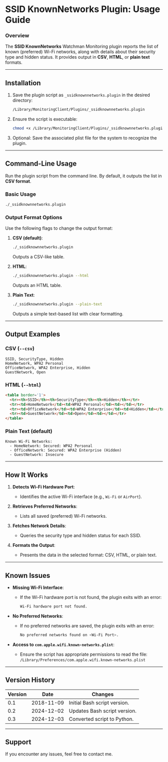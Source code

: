 # SSID KnownNetworks Plugin: Usage Guide

### Overview
The **SSID KnownNetworks** Watchman Monitoring plugin reports the list of known (preferred) Wi-Fi networks, along with details about their security type and hidden status. It provides output in **CSV**, **HTML**, or **plain text** formats.

---

## Installation

1. Save the plugin script as `_ssidknownnetworks.plugin` in the desired directory:
   ```bash
   /Library/MonitoringClient/Plugins/_ssidknownnetworks.plugin
   ```

2. Ensure the script is executable:
   ```bash
   chmod +x /Library/MonitoringClient/Plugins/_ssidknownnetworks.plugin
   ```

3. Optional: Save the associated plist file for the system to recognize the plugin.

---

## Command-Line Usage

Run the plugin script from the command line. By default, it outputs the list in **CSV format**.

### Basic Usage
```bash
./_ssidknownnetworks.plugin
```

### Output Format Options
Use the following flags to change the output format:

1. **CSV (default)**:
   ```bash
   ./_ssidknownnetworks.plugin
   ```
   Outputs a CSV-like table.

2. **HTML**:
   ```bash
   ./_ssidknownnetworks.plugin --html
   ```
   Outputs an HTML table.

3. **Plain Text**:
   ```bash
   ./_ssidknownnetworks.plugin --plain-text
   ```
   Outputs a simple text-based list with clear formatting.

---

## Output Examples

### CSV (`--csv`)
```csv
SSID, SecurityType, Hidden
HomeNetwork, WPA2 Personal
OfficeNetwork, WPA2 Enterprise, Hidden
GuestNetwork, Open
```

### HTML (`--html`)
```html
<table border='1'>
  <tr><th>SSID</th><th>SecurityType</th><th>Hidden</th></tr>
  <tr><td>HomeNetwork</td><td>WPA2 Personal</td><td></td></tr>
  <tr><td>OfficeNetwork</td><td>WPA2 Enterprise</td><td>Hidden</td></tr>
  <tr><td>GuestNetwork</td><td>Open</td><td></td></tr>
</table>
```

### Plain Text (default)
```
Known Wi-Fi Networks:
  - HomeNetwork: Secured: WPA2 Personal
  - OfficeNetwork: Secured: WPA2 Enterprise (Hidden)
  - GuestNetwork: Insecure
```

---

## How It Works

1. **Detects Wi-Fi Hardware Port**:
   - Identifies the active Wi-Fi interface (e.g., `Wi-Fi` or `AirPort`).

2. **Retrieves Preferred Networks**:
   - Lists all saved (preferred) Wi-Fi networks.

3. **Fetches Network Details**:
   - Queries the security type and hidden status for each SSID.

4. **Formats the Output**:
   - Presents the data in the selected format: CSV, HTML, or plain text.

---

## Known Issues

- **Missing Wi-Fi Interface**:
  - If the Wi-Fi hardware port is not found, the plugin exits with an error:
    ```bash
    Wi-Fi hardware port not found.
    ```

- **No Preferred Networks**:
  - If no preferred networks are saved, the plugin exits with an error:
    ```bash
    No preferred networks found on <Wi-Fi Port>.
    ```

- **Access to `com.apple.wifi.known-networks.plist`**:
  - Ensure the script has appropriate permissions to read the file:
    `/Library/Preferences/com.apple.wifi.known-networks.plist`

---

## Version History

| Version | Date       | Changes                                      |
|---------|------------|----------------------------------------------|
| 0.1     | 2018-11-09 | Initial Bash script version.                |
| 0.2     | 2024-12-02 | Updates Bash script version.                |
| 0.3     | 2024-12-03 | Converted script to Python.                 |

---

## Support

If you encounter any issues, feel free to contact me.
